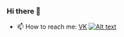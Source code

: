 ### Hi there 👋
- 📫 How to reach me:
[VK](https://vk.com/id46453265)
[![Alt text](https://e1.pngegg.com/pngimages/307/291/png-clipart-flat-gradient-social-media-icons-vk-256x256x32-vk-logo.png/150x100)](https://vk.com/id46453265)

<!--
**1SergeyKorolev1/1SergeyKorolev1** is a ✨ _special_ ✨ repository because its `README.md` (this file) appears on your GitHub profile.

Here are some ideas to get you started:

- 🔭 I’m currently working on ...
- 🌱 I’m currently learning ...
- 👯 I’m looking to collaborate on ...
- 🤔 I’m looking for help with ...
- 💬 Ask me about ...
- 📫 How to reach me: ...
- 😄 Pronouns: ...
- ⚡ Fun fact: ...
-->

